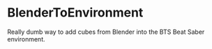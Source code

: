 # BlenderToEnvironment
Really dumb way to add cubes from Blender into the BTS Beat Saber environment.

